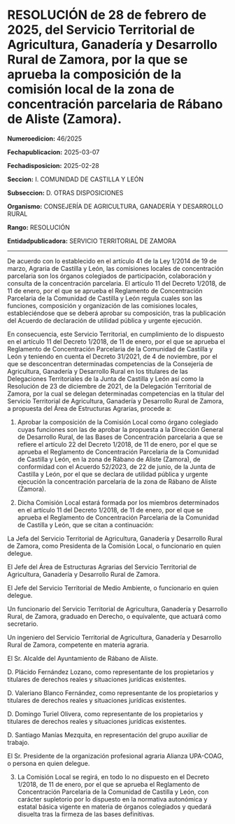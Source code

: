 # RESOLUCIÓN de 28 de febrero de 2025, del Servicio Territorial de Agricultura, Ganadería y Desarrollo Rural de Zamora, por la que se aprueba la composición de la comisión local de la zona de concentración parcelaria de Rábano de Aliste (Zamora).


**Numeroedicion:** 46/2025

**Fechapublicacion:** 2025-03-07

**Fechadisposicion:** 2025-02-28

**Seccion:** I. COMUNIDAD DE CASTILLA Y LEÓN

**Subseccion:** D. OTRAS DISPOSICIONES

**Organismo:** CONSEJERÍA DE AGRICULTURA, GANADERÍA Y DESARROLLO RURAL

**Rango:** RESOLUCIÓN

**Entidadpublicadora:** SERVICIO TERRITORIAL DE ZAMORA


---


De acuerdo con lo establecido en el artículo 41 de la Ley 1/2014 de 19 de marzo, Agraria de Castilla y León, las comisiones locales de concentración parcelaria son los órganos colegiados de participación, colaboración y consulta de la concentración parcelaria. El artículo 11 del Decreto 1/2018, de 11 de enero, por el que se aprueba el Reglamento de Concentración Parcelaria de la Comunidad de Castilla y León regula cuales son las funciones, composición y organización de las comisiones locales, estableciéndose que se deberá aprobar su composición, tras la publicación del Acuerdo de declaración de utilidad pública y urgente ejecución.

En consecuencia, este Servicio Territorial, en cumplimiento de lo dispuesto en el artículo 11 del Decreto 1/2018, de 11 de enero, por el que se aprueba el Reglamento de Concentración Parcelaria de la Comunidad de Castilla y León y teniendo en cuenta el Decreto 31/2021, de 4 de noviembre, por el que se desconcentran determinadas competencias de la Consejería de Agricultura, Ganadería y Desarrollo Rural en los titulares de las Delegaciones Territoriales de la Junta de Castilla y León así como la Resolución de 23 de diciembre de 2021, de la Delegación Territorial de Zamora, por la cual se delegan determinadas competencias en la titular del Servicio Territorial de Agricultura, Ganadería y Desarrollo Rural de Zamora, a propuesta del Área de Estructuras Agrarias, procede a:

1.	Aprobar la composición de la Comisión Local como órgano colegiado cuyas funciones son las de aprobar la propuesta a la Dirección General de Desarrollo Rural, de las Bases de Concentración parcelaria a que se refiere el artículo 22 del Decreto 1/2018, de 11 de enero, por el que se aprueba el Reglamento de Concentración Parcelaria de la Comunidad de Castilla y León, en la zona de Rábano de Aliste (Zamora), de conformidad con el Acuerdo 52/2023, de 22 de junio, de la Junta de Castilla y León, por el que se declara de utilidad pública y urgente ejecución la concentración parcelaria de la zona de Rábano de Aliste (Zamora).

2.	Dicha Comisión Local estará formada por los miembros determinados en el artículo 11 del Decreto 1/2018, de 11 de enero, por el que se aprueba el Reglamento de Concentración Parcelaria de la Comunidad de Castilla y León, que se citan a continuación:

La Jefa del Servicio Territorial de Agricultura, Ganadería y Desarrollo Rural de Zamora, como Presidenta de la Comisión Local, o funcionario en quien delegue.

El Jefe del Área de Estructuras Agrarias del Servicio Territorial de Agricultura, Ganadería y Desarrollo Rural de Zamora.

El Jefe del Servicio Territorial de Medio Ambiente, o funcionario en quien delegue.

Un funcionario del Servicio Territorial de Agricultura, Ganadería y Desarrollo Rural, de Zamora, graduado en Derecho, o equivalente, que actuará como secretario.

Un ingeniero del Servicio Territorial de Agricultura, Ganadería y Desarrollo Rural de Zamora, competente en materia agraria.

El Sr. Alcalde del Ayuntamiento de Rábano de Aliste.

D. Plácido Fernández Lozano, como representante de los propietarios y titulares de derechos reales y situaciones jurídicas existentes.

D. Valeriano Blanco Fernández, como representante de los propietarios y titulares de derechos reales y situaciones jurídicas existentes.

D. Domingo Turiel Olivera, como representante de los propietarios y titulares de derechos reales y situaciones jurídicas existentes.

D. Santiago Manías Mezquita, en representación del grupo auxiliar de trabajo.

El Sr. Presidente de la organización profesional agraria Alianza UPA-COAG, o persona en quien delegue.

3.	La Comisión Local se regirá, en todo lo no dispuesto en el Decreto 1/2018, de 11 de enero, por el que se aprueba el Reglamento de Concentración Parcelaria de la Comunidad de Castilla y León, con carácter supletorio por lo dispuesto en la normativa autonómica y estatal básica vigente en materia de órganos colegiados y quedará disuelta tras la firmeza de las bases definitivas.